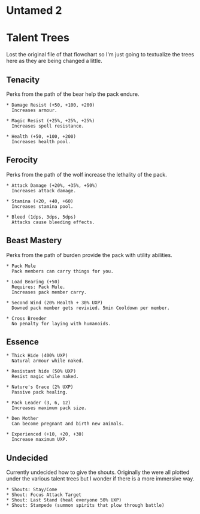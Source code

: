 # Untamed 2

# Talent Trees

Lost the original file of that flowchart so I'm just going to textualize the trees here as they are being changed a little.

## Tenacity

Perks from the path of the bear help the pack endure.

	* Damage Resist (+50, +100, +200)
	  Increases armour.

	* Magic Resist (+25%, +25%, +25%)
	  Increases spell resistance.

	* Health (+50, +100, +200)
	  Increases health pool.



## Ferocity

Perks from the path of the wolf increase the lethality of the pack.

	* Attack Damage (+20%, +35%, +50%)
	  Increases attack damage.

	* Stamina (+20, +40, +60)
	  Increases stamina pool.

	* Bleed (1dps, 3dps, 5dps)
	  Attacks cause bleeding effects.



## Beast Mastery

Perks from the path of burden provide the pack with utility abilities.

	* Pack Mule
	  Pack members can carry things for you.

	* Load Bearing (+50)
	  Requires: Pack Mule.
	  Increases pack member carry.

	* Second Wind (20% Health + 30% UXP)
	  Downed pack member gets revivied. 5min Cooldown per member.

	* Cross Breeder
	  No penalty for laying with humanoids.



## Essence

	* Thick Hide (400% UXP)
	  Natural armour while naked.

	* Resistant hide (50% UXP)
	  Resist magic while naked.

	* Nature's Grace (2% UXP)
	  Passive pack healing.

	* Pack Leader (3, 6, 12)
	  Increases maximum pack size.

	* Den Mother
	  Can become pregnant and birth new animals.

	* Experienced (+10, +20, +30)
	  Increase maximum UXP.


## Undecided

Currently undecided how to give the shouts. Originally the were all plotted
under the various talent trees but I wonder if there is a more immersive way.

	* Shouts: Stay/Come
	* Shout: Focus Attack Target
	* Shout: Last Stand (heal everyone 50% UXP)
	* Shout: Stampede (summon spirits that plow through battle)


